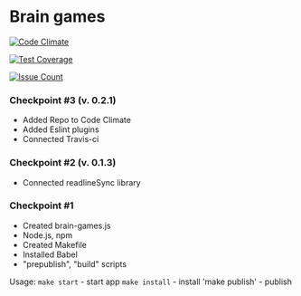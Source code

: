 # Brain games

[![Code Climate](https://codeclimate.com/github/rreboot/project-lvl1-s17/badges/gpa.svg)](https://codeclimate.com/github/rreboot/project-lvl1-s17)

[![Test Coverage](https://codeclimate.com/github/rreboot/project-lvl1-s17/badges/coverage.svg)](https://codeclimate.com/github/rreboot/project-lvl1-s17/coverage)

[![Issue Count](https://codeclimate.com/github/rreboot/project-lvl1-s17/badges/issue_count.svg)](https://codeclimate.com/github/rreboot/project-lvl1-s17)
### Checkpoint #3 (v. 0.2.1)

* Added Repo to Code Climate
* Added Eslint plugins
* Connected Travis-ci

### Checkpoint #2 (v. 0.1.3)

* Connected readlineSync library

### Checkpoint #1

* Created brain-games.js
* Node.js, npm
* Created Makefile
* Installed Babel
* "prepublish", "build" scripts

Usage:
`make start` - start app
`make install` - install
'make publish' - publish
